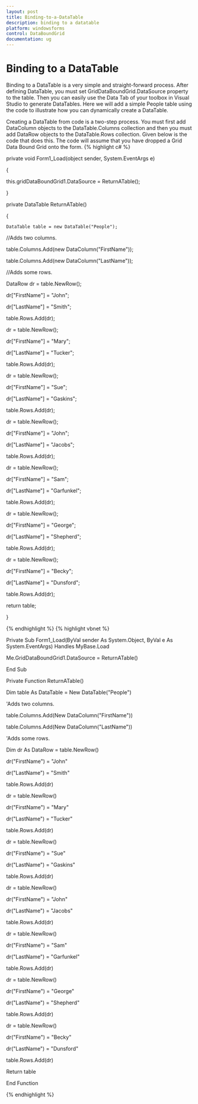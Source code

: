 ```yaml
---
layout: post
title: Binding-to-a-DataTable
description: binding to a datatable
platform: windowsforms
control: DataBoundGrid
documentation: ug
---
```


# Binding to a DataTable

Binding to a DataTable is a very simple and straight-forward process. After defining DataTable, you must set GridDataBoundGrid.DataSource property to the table. Then you can easily use the Data Tab of your toolbox in Visual Studio to generate DataTables. Here we will add a simple People table using the code to illustrate how you can dynamically create a DataTable. 

Creating a DataTable from code is a two-step process. You must first add DataColumn objects to the DataTable.Columns collection and then you must add DataRow objects to the DataTable.Rows collection. Given below is the code that does this. The code will assume that you have dropped a Grid Data Bound Grid onto the form.
{% highlight c# %}




private void Form1_Load(object sender, System.EventArgs e)

{

this.gridDataBoundGrid1.DataSource = ReturnATable();

}



private DataTable ReturnATable()

{

    DataTable table = new DataTable("People");



//Adds two columns.

   table.Columns.Add(new DataColumn("FirstName"));

   table.Columns.Add(new DataColumn("LastName"));



//Adds some rows.

   DataRow dr = table.NewRow();

   dr["FirstName"] = "John";

   dr["LastName"] = "Smith";

   table.Rows.Add(dr);



   dr = table.NewRow();

   dr["FirstName"] = "Mary";

   dr["LastName"] = "Tucker";

   table.Rows.Add(dr);



   dr = table.NewRow();

   dr["FirstName"] = "Sue";

   dr["LastName"] = "Gaskins";

   table.Rows.Add(dr);



   dr = table.NewRow();

   dr["FirstName"] = "John";

   dr["LastName"] = "Jacobs";

   table.Rows.Add(dr);



   dr = table.NewRow();

   dr["FirstName"] = "Sam";

   dr["LastName"] = "Garfunkel";

   table.Rows.Add(dr);



   dr = table.NewRow();

   dr["FirstName"] = "George";

   dr["LastName"] = "Shepherd";

   table.Rows.Add(dr);



   dr = table.NewRow();

   dr["FirstName"] = "Becky";

   dr["LastName"] = "Dunsford";

   table.Rows.Add(dr);



   return table;

}

{% endhighlight  %}
{% highlight vbnet %}




Private Sub Form1_Load(ByVal sender As System.Object, ByVal e As System.EventArgs) Handles MyBase.Load

Me.GridDataBoundGrid1.DataSource = ReturnATable()

End Sub



Private Function ReturnATable()

Dim table As DataTable = New DataTable("People")



'Adds two columns.

table.Columns.Add(New DataColumn("FirstName"))

table.Columns.Add(New DataColumn("LastName"))



'Adds some rows.

Dim dr As DataRow = table.NewRow()

dr("FirstName") = "John"

dr("LastName") = "Smith"

table.Rows.Add(dr)



dr = table.NewRow()

dr("FirstName") = "Mary"

dr("LastName") = "Tucker"

table.Rows.Add(dr)



dr = table.NewRow()

dr("FirstName") = "Sue"

dr("LastName") = "Gaskins"

table.Rows.Add(dr)



dr = table.NewRow()

dr("FirstName") = "John"

dr("LastName") = "Jacobs"

table.Rows.Add(dr)



dr = table.NewRow()

dr("FirstName") = "Sam"

dr("LastName") = "Garfunkel"

table.Rows.Add(dr)



dr = table.NewRow()

dr("FirstName") = "George"

dr("LastName") = "Shepherd"

table.Rows.Add(dr)



dr = table.NewRow()

dr("FirstName") = "Becky"

dr("LastName") = "Dunsford"

table.Rows.Add(dr)



Return table

End Function

{% endhighlight  %}

